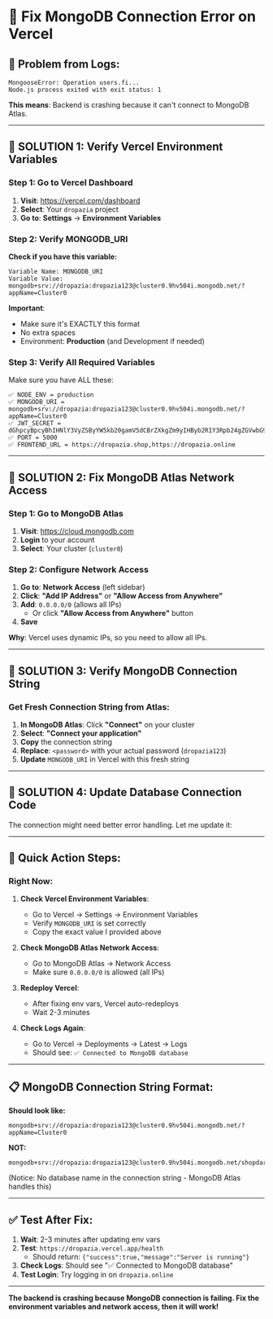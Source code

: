 # 🔧 Fix MongoDB Connection Error on Vercel

## 🚨 **Problem from Logs:**

```
MongooseError: Operation users.fi...
Node.js process exited with exit status: 1
```

**This means**: Backend is crashing because it can't connect to MongoDB Atlas.

---

## 🔧 **SOLUTION 1: Verify Vercel Environment Variables**

### **Step 1: Go to Vercel Dashboard**

1. **Visit**: https://vercel.com/dashboard
2. **Select**: Your `dropazia` project
3. **Go to**: **Settings** → **Environment Variables**

### **Step 2: Verify MONGODB_URI**

**Check if you have this variable:**

```
Variable Name: MONGODB_URI
Variable Value: mongodb+srv://dropazia:dropazia123@cluster0.9hv504i.mongodb.net/?appName=Cluster0
```

**Important**: 
- Make sure it's EXACTLY this format
- No extra spaces
- Environment: **Production** (and Development if needed)

### **Step 3: Verify All Required Variables**

Make sure you have ALL these:

```
✅ NODE_ENV = production
✅ MONGODB_URI = mongodb+srv://dropazia:dropazia123@cluster0.9hv504i.mongodb.net/?appName=Cluster0
✅ JWT_SECRET = dGhpcyBpcyBhIHNlY3VyZSByYW5kb20gamV5dCBrZXkgZm9yIHByb2R1Y3Rpb24gZGVwbG95bWVudA
✅ PORT = 5000
✅ FRONTEND_URL = https://dropazia.shop,https://dropazia.online
```

---

## 🔧 **SOLUTION 2: Fix MongoDB Atlas Network Access**

### **Step 1: Go to MongoDB Atlas**

1. **Visit**: https://cloud.mongodb.com
2. **Login** to your account
3. **Select**: Your cluster (`cluster0`)

### **Step 2: Configure Network Access**

1. **Go to**: **Network Access** (left sidebar)
2. **Click**: **"Add IP Address"** or **"Allow Access from Anywhere"**
3. **Add**: `0.0.0.0/0` (allows all IPs)
   - Or click **"Allow Access from Anywhere"** button
4. **Save**

**Why**: Vercel uses dynamic IPs, so you need to allow all IPs.

---

## 🔧 **SOLUTION 3: Verify MongoDB Connection String**

### **Get Fresh Connection String from Atlas:**

1. **In MongoDB Atlas**: Click **"Connect"** on your cluster
2. **Select**: **"Connect your application"**
3. **Copy** the connection string
4. **Replace**: `<password>` with your actual password (`dropazia123`)
5. **Update** `MONGODB_URI` in Vercel with this fresh string

---

## 🔧 **SOLUTION 4: Update Database Connection Code**

The connection might need better error handling. Let me update it:

---

## 🎯 **Quick Action Steps:**

### **Right Now:**

1. **Check Vercel Environment Variables**:
   - Go to Vercel → Settings → Environment Variables
   - Verify `MONGODB_URI` is set correctly
   - Copy the exact value I provided above

2. **Check MongoDB Atlas Network Access**:
   - Go to MongoDB Atlas → Network Access
   - Make sure `0.0.0.0/0` is allowed (all IPs)

3. **Redeploy Vercel**:
   - After fixing env vars, Vercel auto-redeploys
   - Wait 2-3 minutes

4. **Check Logs Again**:
   - Go to Vercel → Deployments → Latest → Logs
   - Should see: `✅ Connected to MongoDB database`

---

## 📋 **MongoDB Connection String Format:**

**Should look like:**
```
mongodb+srv://dropazia:dropazia123@cluster0.9hv504i.mongodb.net/?appName=Cluster0
```

**NOT:**
```
mongodb+srv://dropazia:dropazia123@cluster0.9hv504i.mongodb.net/shopdaraz
```
(Notice: No database name in the connection string - MongoDB Atlas handles this)

---

## ✅ **Test After Fix:**

1. **Wait**: 2-3 minutes after updating env vars
2. **Test**: `https://dropazia.vercel.app/health`
   - Should return: `{"success":true,"message":"Server is running"}`
3. **Check Logs**: Should see "✅ Connected to MongoDB database"
4. **Test Login**: Try logging in on `dropazia.online`

---

**The backend is crashing because MongoDB connection is failing. Fix the environment variables and network access, then it will work!**

